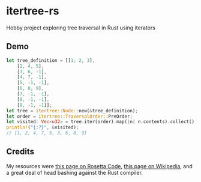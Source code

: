 # itertree-rs
Hobby project exploring tree traversal in Rust using iterators

## Demo

```rust
let tree_definition = [[1, 2, 3],
    [2, 4, 5],
    [3, 6, -1],
    [4, 7, -1],
    [5, -1, -1],
    [6, 8, 9],
    [7, -1, -1],
    [8, -1, -1],
    [9, -1, -1]];
let tree = itertree::Node::new(&tree_definition);
let order = itertree::TraversalOrder::PreOrder;
let visited: Vec<u32> = tree.iter(order).map(|n| n.contents).collect();
println!("{:?}", &visited);
// [1, 2, 4, 7, 5, 3, 6, 8, 9]
```

## Credits

My resources were 
[this page on Rosetta Code](https://www.rosettacode.org/wiki/Tree_traversal#Rust),
[this page on Wikipedia](https://en.wikipedia.org/wiki/Tree_traversal),
and a great deal of head bashing against the Rust compiler.